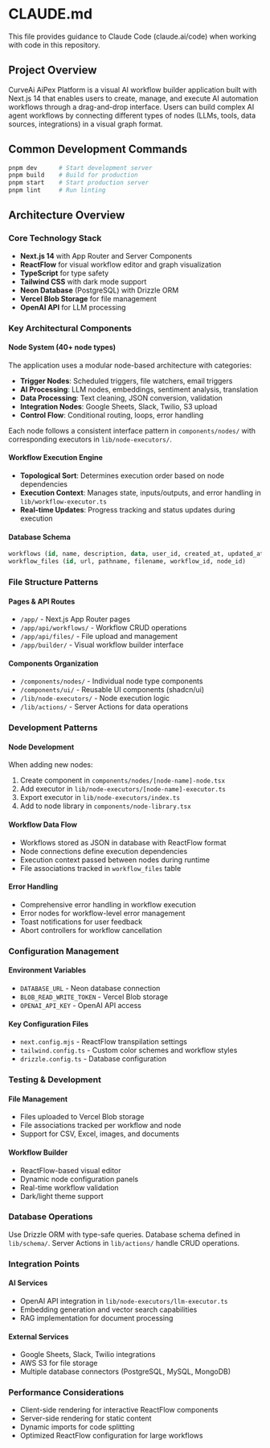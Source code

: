 # CLAUDE.md

This file provides guidance to Claude Code (claude.ai/code) when working with code in this repository.

## Project Overview

CurveAi AiPex Platform is a visual AI workflow builder application built with Next.js 14 that enables users to create, manage, and execute AI automation workflows through a drag-and-drop interface. Users can build complex AI agent workflows by connecting different types of nodes (LLMs, tools, data sources, integrations) in a visual graph format.

## Common Development Commands

```bash
pnpm dev      # Start development server
pnpm build    # Build for production
pnpm start    # Start production server
pnpm lint     # Run linting
```

## Architecture Overview

### Core Technology Stack
- **Next.js 14** with App Router and Server Components
- **ReactFlow** for visual workflow editor and graph visualization
- **TypeScript** for type safety
- **Tailwind CSS** with dark mode support
- **Neon Database** (PostgreSQL) with Drizzle ORM
- **Vercel Blob Storage** for file management
- **OpenAI API** for LLM processing

### Key Architectural Components

#### Node System (40+ node types)
The application uses a modular node-based architecture with categories:
- **Trigger Nodes**: Scheduled triggers, file watchers, email triggers
- **AI Processing**: LLM nodes, embeddings, sentiment analysis, translation
- **Data Processing**: Text cleaning, JSON conversion, validation
- **Integration Nodes**: Google Sheets, Slack, Twilio, S3 upload
- **Control Flow**: Conditional routing, loops, error handling

Each node follows a consistent interface pattern in `components/nodes/` with corresponding executors in `lib/node-executors/`.

#### Workflow Execution Engine
- **Topological Sort**: Determines execution order based on node dependencies
- **Execution Context**: Manages state, inputs/outputs, and error handling in `lib/workflow-executor.ts`
- **Real-time Updates**: Progress tracking and status updates during execution

#### Database Schema
```sql
workflows (id, name, description, data, user_id, created_at, updated_at)
workflow_files (id, url, pathname, filename, workflow_id, node_id)
```

### File Structure Patterns

#### Pages & API Routes
- `/app/` - Next.js App Router pages
- `/app/api/workflows/` - Workflow CRUD operations
- `/app/api/files/` - File upload and management
- `/app/builder/` - Visual workflow builder interface

#### Components Organization
- `/components/nodes/` - Individual node type components
- `/components/ui/` - Reusable UI components (shadcn/ui)
- `/lib/node-executors/` - Node execution logic
- `/lib/actions/` - Server Actions for data operations

### Development Patterns

#### Node Development
When adding new nodes:
1. Create component in `components/nodes/[node-name]-node.tsx`
2. Add executor in `lib/node-executors/[node-name]-executor.ts`
3. Export executor in `lib/node-executors/index.ts`
4. Add to node library in `components/node-library.tsx`

#### Workflow Data Flow
- Workflows stored as JSON in database with ReactFlow format
- Node connections define execution dependencies
- Execution context passed between nodes during runtime
- File associations tracked in `workflow_files` table

#### Error Handling
- Comprehensive error handling in workflow execution
- Error nodes for workflow-level error management
- Toast notifications for user feedback
- Abort controllers for workflow cancellation

### Configuration Management

#### Environment Variables
- `DATABASE_URL` - Neon database connection
- `BLOB_READ_WRITE_TOKEN` - Vercel Blob storage
- `OPENAI_API_KEY` - OpenAI API access

#### Key Configuration Files
- `next.config.mjs` - ReactFlow transpilation settings
- `tailwind.config.ts` - Custom color schemes and workflow styles
- `drizzle.config.ts` - Database configuration

### Testing & Development

#### File Management
- Files uploaded to Vercel Blob storage
- File associations tracked per workflow and node
- Support for CSV, Excel, images, and documents

#### Workflow Builder
- ReactFlow-based visual editor
- Dynamic node configuration panels
- Real-time workflow validation
- Dark/light theme support

### Database Operations

Use Drizzle ORM with type-safe queries. Database schema defined in `lib/schema/`. Server Actions in `lib/actions/` handle CRUD operations.

### Integration Points

#### AI Services
- OpenAI API integration in `lib/node-executors/llm-executor.ts`
- Embedding generation and vector search capabilities
- RAG implementation for document processing

#### External Services
- Google Sheets, Slack, Twilio integrations
- AWS S3 for file storage
- Multiple database connectors (PostgreSQL, MySQL, MongoDB)

### Performance Considerations

- Client-side rendering for interactive ReactFlow components
- Server-side rendering for static content
- Dynamic imports for code splitting
- Optimized ReactFlow configuration for large workflows